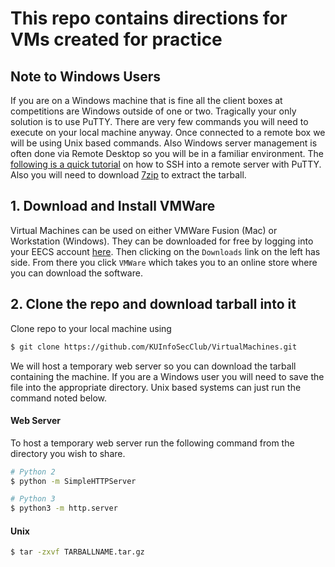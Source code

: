# This repo contains directions for VMs created for practice

## Note to Windows Users
If you are on a Windows machine that is fine all the client boxes at competitions are Windows outside of one or two. Tragically your only solution is to use PuTTY. There are very few commands you will need to execute on your local machine anyway. Once connected to a remote box we will be using Unix based commands. Also Windows server management is often done via Remote Desktop so you will be in a familiar environment. The [following is a quick tutorial](https://mediatemple.net/community/products/dv/204404604/using-ssh-in-putty-) on how to SSH into a remote server with PuTTY. Also you will need to download [7zip](http://www.7-zip.org/) to extract the tarball.

## 1. Download and Install VMWare
Virtual Machines can be used on either VMWare Fusion (Mac) or Workstation (Windows). They can be downloaded for free by logging into your EECS account [here](http://www.eecs.ku.edu/current_students). Then clicking on the `Downloads` link on the left has side. From there you click `VMWare` which takes you to an online store where you can download the software.

## 2. Clone the repo and download tarball into it
Clone repo to your local machine using
```bash
$ git clone https://github.com/KUInfoSecClub/VirtualMachines.git
```

We will host a temporary web server so you can download the tarball containing the machine. If you are a Windows user you will need to save the file into the appropriate directory. Unix based systems can just run the command noted below.

#### Web Server
To host a temporary web server run the following command from the directory you wish to share.
```bash
# Python 2
$ python -m SimpleHTTPServer

# Python 3
$ python3 -m http.server
```

#### Unix
```bash
$ tar -zxvf TARBALLNAME.tar.gz
```
